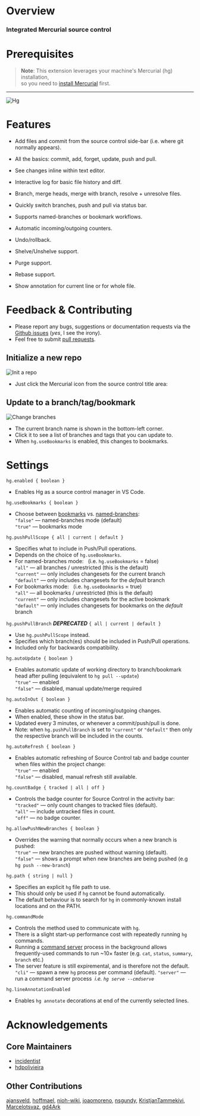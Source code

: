 # Overview

### Integrated Mercurial source control

# Prerequisites

> **Note**: This extension leverages your
> machine's Mercurial (hg) installation,  
> so you need to [install Mercurial](https://www.mercurial-scm.org) first.

---

![Hg](images/hg.png)

# Features

-   Add files and commit from the source control side-bar (i.e. where git normally appears).

-   All the basics: commit, add, forget, update, push and pull.

-   See changes inline within text editor.

-   Interactive log for basic file history and diff.

-   Branch, merge heads, merge with branch, resolve + unresolve files.

-   Quickly switch branches, push and pull via status bar.

-   Supports named-branches or bookmark workflows.

-   Automatic incoming/outgoing counters.

-   Undo/rollback.

-   Shelve/Unshelve support.

-   Purge support.

-   Rebase support.

-   Show annotation for current line or for whole file.

# Feedback & Contributing

-   Please report any bugs, suggestions or documentation requests via the [Github issues](https://github.com/mrcrowl/vscode-hg/issues) (_yes_, I see the irony).
-   Feel free to submit [pull requests](https://github.com/mrcrowl/vscode-hg/pulls).

## Initialize a new repo

![Init a repo](images/init.gif)

-   Just click the Mercurial icon from the source control title area:

## Update to a branch/tag/bookmark

![Change branches](images/change-branch.gif)

-   The current branch name is shown in the bottom-left corner.
-   Click it to see a list of branches and tags that you can update to.
-   When `hg.useBookmarks` is enabled, this changes to bookmarks.

# Settings

`hg.enabled { boolean }`

-   Enables Hg as a source control manager in VS Code.

`hg.useBookmarks { boolean }`

-   Choose between [bookmarks](https://www.mercurial-scm.org/wiki/Bookmarks) vs. [named-branches](https://www.mercurial-scm.org/wiki/NamedBranches):  
    `"false"` — named-branches mode (default)  
    `"true"` — bookmarks mode

`hg.pushPullScope { all | current | default }`

-   Specifies what to include in Push/Pull operations.
-   Depends on the choice of `hg.useBookmarks`.
-   For named-branches mode: &nbsp; (i.e. `hg.useBookmarks` = false)  
    `"all"` &mdash; all branches / unrestricted (this is the default)  
    `"current"` &mdash; only includes changesets for the current branch  
    `"default"` &mdash; only includes changesets for the _default_ branch
-   For bookmarks mode: &nbsp; (i.e. `hg.useBookmarks` = true)  
    `"all"` &mdash; all bookmarks / unrestricted (this is the default)  
    `"current"` &mdash; only includes changesets for the active bookmark  
    `"default"` &mdash; only includes changesets for bookmarks on the _default_ branch

`hg.pushPullBranch` _**DEPRECATED**_ `{ all | current | default }`

-   Use `hg.pushPullScope` instead.
-   Specifies which branch(es) should be included in Push/Pull operations.
-   Included only for backwards compatibility.

`hg.autoUpdate { boolean }`

-   Enables automatic update of working directory to branch/bookmark head after pulling (equivalent to `hg pull --update`)  
    `"true"` &mdash; enabled  
    `"false"` &mdash; disabled, manual update/merge required

`hg.autoInOut { boolean }`

-   Enables automatic counting of incoming/outgoing changes.
-   When enabled, these show in the status bar.
-   Updated every 3 minutes, or whenever a commit/push/pull is done.
-   Note: when `hg.pushPullBranch` is set to `"current"` or `"default"` then only the respective branch will be included in the counts.

`hg.autoRefresh { boolean }`

-   Enables automatic refreshing of Source Control tab and badge counter when files within the project change:  
    `"true"` &mdash; enabled  
    `"false"` &mdash; disabled, manual refresh still available.

`hg.countBadge { tracked | all | off }`

-   Controls the badge counter for Source Control in the activity bar:  
    `"tracked"` &mdash; only count changes to tracked files (default).  
    `"all"` &mdash; include untracked files in count.  
    `"off"` &mdash; no badge counter.

`hg.allowPushNewBranches { boolean }`

-   Overrides the warning that normally occurs when a new branch is pushed:  
    `"true"` &mdash; new branches are pushed without warning (default).  
    `"false"` &mdash; shows a prompt when new branches are being pushed (e.g `hg push --new-branch`)

`hg.path { string | null }`

-   Specifies an explicit `hg` file path to use.
-   This should only be used if `hg` cannot be found automatically.
-   The default behaviour is to search for `hg` in commonly-known install locations and on the PATH.

`hg.commandMode`

-   Controls the method used to communicate with `hg`.
-   There is a slight start-up performance cost with repeatedly running `hg` commands.
-   Running a [command server](https://www.mercurial-scm.org/wiki/CommandServer) process in the background allows frequently-used commands to run ~10× faster (e.g. `cat`, `status`, `summary`, `branch` etc.)
-   The server feature is still expiremental, and is therefore not the default.
    `"cli"` &mdash; spawn a new `hg` process per command (default).
    `"server"` &mdash; run a command server process &nbsp;_i.e. `hg serve --cmdserve`_

`hg.lineAnnotationEnabled`

-   Enables `hg annotate` decorations at end of the currently selected lines.

# Acknowledgements

## Core Maintainers

-   [incidentist](https://github.com/incidentist)
-   [hdpolivieira](https://github.com/hdpoliveira)

## Other Contributions

[ajansveld](https://github.com/ajansveld), [hoffmael](https://github.com/hoffmael), [nioh-wiki](https://github.com/nioh-wiki), [joaomoreno](https://github.com/joaomoreno), [nsgundy](https://github.com/nsgundy), [KristjanTammekivi](https://github.com/KristjanTammekivi), [Marcelotsvaz](https://github.com/Marcelotsvaz), [gd4Ark](https://github.com/gd4Ark)
